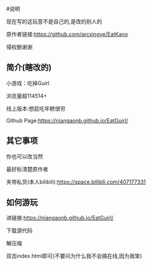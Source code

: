 #说明

现在写的这玩意不是自己的,是改的别人的

原作者链接:https://github.com/arcxingye/EatKano

侵权删谢谢

## 简介(瞎改的)

小游戏：吃掉Guirl

浏览量超114514+

线上版本:想屁吃年糕很穷

Github Page:https://niangaonb.github.io/EatGuirl/

## 其它事项

你也可以改当然

最好标清楚原作者

夹带私货(本人bilibili):https://space.bilibili.com/407177331

## 如何游玩

进链接:https://niangaonb.github.io/EatGuirl/

下载源代码

解压缩

双击index.html即可(不要问为什么我不会搞在线,因为我笨)
